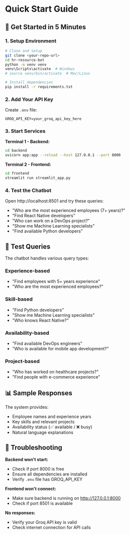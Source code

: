 # Quick Start Guide

## 🚀 Get Started in 5 Minutes

### 1. Setup Environment
```bash
# Clone and setup
git clone <your-repo-url>
cd hr-resource-bot
python -m venv venv
venv\Scripts\activate  # Windows
# source venv/bin/activate  # Mac/Linux

# Install dependencies
pip install -r requirements.txt
```

### 2. Add Your API Key
Create `.env` file:
```env
GROQ_API_KEY=your_groq_api_key_here
```

### 3. Start Services
**Terminal 1 - Backend:**
```bash
cd backend
uvicorn app:app --reload --host 127.0.0.1 --port 8000
```

**Terminal 2 - Frontend:**
```bash
cd frontend
streamlit run streamlit_app.py
```

### 4. Test the Chatbot
Open http://localhost:8501 and try these queries:

- "Who are the most experienced employees (7+ years)?"
- "Find React Native developers"
- "Who can work on a DevOps project?"
- "Show me Machine Learning specialists"
- "Find available Python developers"

## 🧪 Test Queries

The chatbot handles various query types:

### Experience-based
- "Find employees with 5+ years experience"
- "Who are the most experienced employees?"

### Skill-based
- "Find Python developers"
- "Show me Machine Learning specialists"
- "Who knows React Native?"

### Availability-based
- "Find available DevOps engineers"
- "Who is available for mobile app development?"

### Project-based
- "Who has worked on healthcare projects?"
- "Find people with e-commerce experience"

## 📊 Sample Responses

The system provides:
- Employee names and experience years
- Key skills and relevant projects
- Availability status (✅ available / ❌ busy)
- Natural language explanations

## 🔧 Troubleshooting

**Backend won't start:**
- Check if port 8000 is free
- Ensure all dependencies are installed
- Verify `.env` file has GROQ_API_KEY

**Frontend won't connect:**
- Make sure backend is running on http://127.0.0.1:8000
- Check if port 8501 is available

**No responses:**
- Verify your Groq API key is valid
- Check internet connection for API calls

